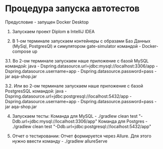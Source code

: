 # Процедура запуска автотестов

Предусловие - запущен Docker Desktop

1. Запускаем проект Diplom в IntelliJ IDEA

2. В 1-ом терминале запускаем контейнеры с образами Баз Данных (MySql, PostgresQl) и симулятором gate-simulator командой - Docker-compose up

3.1. Во 2-ом терминале запускаем наше приложение с базой MySQL командой:
      java -
      Dspring.datasource.url=jdbc:mysql://localhost:3306/app -
      Dspring.datasource.username=app -
      Dspring.datasource.password=pass -jar aqa-shop.jar

3.2. Или во 2-ом терминале запускаем наше приложение с базой PostgresSQL командой:
      java -
      Dspring.datasource.url=jdbc:postgresql://localhost:5432/app -
      Dspring.datasource.username=app -
      Dspring.datasource.password=pass -jar aqa-shop.jar

4. Запускаем тесты:
   Команда для MySQL - ./gradlew clean test "-Ddb.url=jdbc:mysql://localhost:3306/app"
   Команда для Postgres - ./gradlew clean test "-Ddb.url=jdbc:postgresql://localhost:5432/app"

5. Отчет о тестировании:
    Отчет формируется через Allure.
    Для этого нужно ввести команду - ./gradlew allureServe 